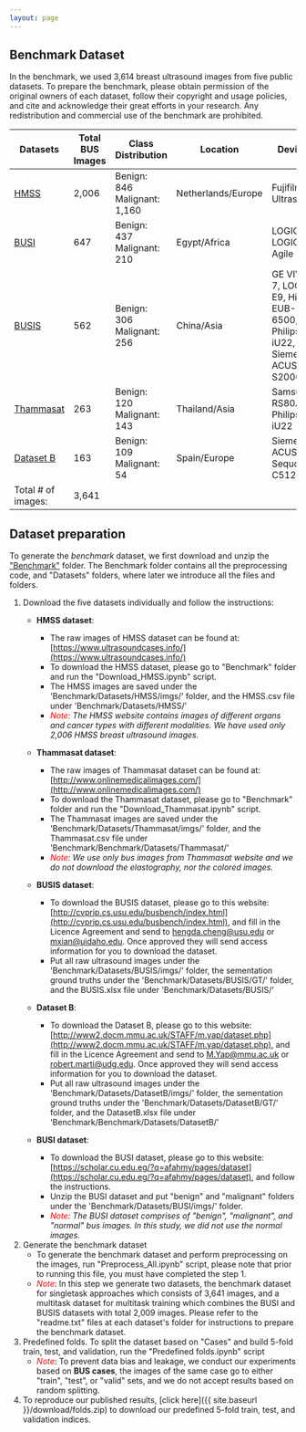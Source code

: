 ```yaml
---
layout: page
---
```


## Benchmark Dataset
In the benchmark, we used 3,614 breast ultrasound images from five public datasets.  To prepare the benchmark, please obtain permission of the original owners of each dataset, follow their copyright and usage policies, and cite and acknowledge their great efforts in your research. Any redistribution and commercial use of the benchmark are prohibited. 

| Datasets           | Total BUS Images | Class Distribution             | Location           | Devices                                                                    | 
|--------------------|------------------|--------------------------------|--------------------|----------------------------------------------------------------------------|
|  [HMSS](https://www.ultrasoundcases.info/)              | 2,006            | Benign: 846   Malignant: 1,160 | Netherlands/Europe | Fujifilm  Ultrasound                                                       | 
|  [BUSI](https://scholar.cu.edu.eg/?q=afahmy/pages/dataset)              | 647              | Benign: 437    Malignant: 210  | Egypt/Africa       | LOGIQ E9, LOGIQ E9 Agile                                                   |
|  [BUSIS](http://cvprip.cs.usu.edu/busbench/)             | 562              | Benign: 306   Malignant: 256   | China/Asia         | GE VIVID 7, LOGIQ E9, Hitachi EUB-6500, Philips iU22, Siemens ACUSON S2000 |
|  [Thammasat](http://www.onlinemedicalimages.com/index.php/en/81-site-info/73-introduction)         | 263              | Benign: 120   Malignant: 143   | Thailand/Asia      | Samsung RS80A, Philips iU22                                                | 
|  [Dataset B](http://www2.docm.mmu.ac.uk/STAFF/m.yap/dataset.php)         | 163              | Benign: 109   Malignant: 54    | Spain/Europe       | Siemens ACUSON  Sequoia C512                                               | 
| Total # of images: | 3,641            |                                |                    |                                                                            | 


## Dataset preparation
To generate the *benchmark* dataset, we first download and unzip the ["Benchmark"](http://bus.midalab.net/filesharing/download/7e54bb0d-b328-42cf-83b6-61d29846dc6e) folder. The Benchmark folder contains all the preprocessing code, and "Datasets" 
folders, where later we introduce all the files and folders. 

1. Download the five datasets individually and follow the instructions:
   - **HMSS dataset**:
     - The raw images of HMSS dataset can be found at: [https://www.ultrasoundcases.info/](https://www.ultrasoundcases.info/)
     - To download the HMSS dataset, please go to "Benchmark" folder and run the "Download_HMSS.ipynb" script.
     - The HMSS images are saved under the 'Benchmark/Datasets/HMSS/imgs/' folder, and the HMSS.csv file under 'Benchmark/Datasets/HMSS/'
     - *<span style="color: red">Note</span>: The HMSS website contains images of different organs and cancer types with different modalities. We have used only 2,006 HMSS breast ultrasound images.*
  
   - **Thammasat dataset**:
     - The raw images of Thammasat dataset can be found at: [http://www.onlinemedicalimages.com/](http://www.onlinemedicalimages.com/)
     - To download the Thammasat dataset, please go to "Benchmark" folder and run the "Download_Thammasat.ipynb" script.
     - The Thammasat images are saved under the 'Benchmark/Datasets/Thammasat/imgs/' folder, and the Thammasat.csv file under 'Benchmark/Benchmark/Datasets/Thammasat/' 
     - *<span style="color: red">Note</span>: We use only bus images from Thammasat website and we do not download the elastography, nor the colored images.*
  
   - **BUSIS dataset**:
     - To download the BUSIS dataset, please go to this website: [http://cvprip.cs.usu.edu/busbench/index.html](http://cvprip.cs.usu.edu/busbench/index.html), and fill in the Licence Agreement and send to [hengda.cheng@usu.edu](mailto:hengda.cheng@usu.edu) or [mxian@uidaho.edu](mailto:mxian@uidaho). Once approved they will send access information for you to download the dataset.
     - Put all raw ultrasound images under the 'Benchmark/Datasets/BUSIS/imgs/' folder, the sementation ground truths under the 'Benchmark/Datasets/BUSIS/GT/' folder, and the BUSIS.xlsx file under 'Benchmark/Datasets/BUSIS/'
   - **Dataset B**:
     - To download the Dataset B, please go to this website: [http://www2.docm.mmu.ac.uk/STAFF/m.yap/dataset.php](http://www2.docm.mmu.ac.uk/STAFF/m.yap/dataset.php), and fill in the Licence Agreement and send to [M.Yap@mmu.ac.uk](mailto:M.Yap@mmu.ac.uk) or [robert.marti@udg.edu](mailto:robert.marti@udg.edu). Once approved they will send access information for you to download the dataset.
     - Put all raw ultrasound images under the 'Benchmark/Datasets/DatasetB/imgs/' folder, the sementation ground truths under the 'Benchmark/Datasets/DatasetB/GT/' folder, and the DatasetB.xlsx file under 'Benchmark/Benchmark/Datasets/DatasetB/'
   - **BUSI dataset**:
     - To download the BUSI dataset, please go to this website: [https://scholar.cu.edu.eg/?q=afahmy/pages/dataset](https://scholar.cu.edu.eg/?q=afahmy/pages/dataset), and follow the instructions.
     - Unzip the BUSI dataset and put "benign" and "malignant" folders under the 'Benchmark/Datasets/BUSI/imgs/' folder.
     - *<span style="color: red">Note</span>: The BUSI dataset comprises of "benign", "malignant", and "normal" bus images. In this study, we did not use the normal images.*
2. Generate the benchmark dataset
   - To generate the benchmark dataset and perform preprocessing on the images, run "Preprocess_All.ipynb" script, please note that prior to running this file, you must have completed the step 1.
   - *<span style="color: red">Note</span>*: In this step we generate two datasets, the benchmark dataset for singletask approaches which consists of 3,641 images, and a multitask dataset for multitask training which combines the BUSI and BUSIS datasets with total 2,009 images. Please refer to the "readme.txt" files at each dataset's folder for instructions to prepare the benchmark dataset.
3. Predefined folds. To split the dataset based on "Cases" and build 5-fold train, test, and validation, run the "Predefined folds.ipynb" script
   - *<span style="color: red">Note</span>*: To prevent data bias and leakage, we conduct our experiments based on **BUS cases**, the images of the same case go to either "train", "test", or "valid" sets, and we do not accept results based on random splitting.
4. To reproduce our published results, [click here]({{ site.baseurl }}/download/folds.zip) to download our predefined 5-fold train, test, and validation indices.
